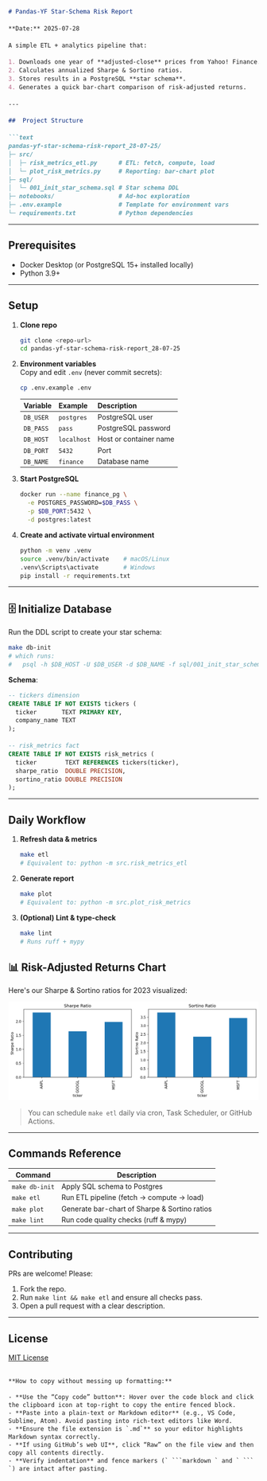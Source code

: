 ```markdown
# Pandas-YF Star-Schema Risk Report

**Date:** 2025-07-28

A simple ETL + analytics pipeline that:

1. Downloads one year of **adjusted-close** prices from Yahoo! Finance.
2. Calculates annualized Sharpe & Sortino ratios.
3. Stores results in a PostgreSQL **star schema**.
4. Generates a quick bar-chart comparison of risk-adjusted returns.

---

##  Project Structure

```text
pandas-yf-star-schema-risk-report_28-07-25/
├─ src/
│  ├─ risk_metrics_etl.py      # ETL: fetch, compute, load
│  └─ plot_risk_metrics.py     # Reporting: bar-chart plot
├─ sql/
│  └─ 001_init_star_schema.sql # Star schema DDL
├─ notebooks/                  # Ad-hoc exploration
├─ .env.example                # Template for environment vars
└─ requirements.txt            # Python dependencies
```

---

## Prerequisites

- Docker Desktop (or PostgreSQL 15+ installed locally)  
- Python 3.9+

---

##  Setup

1. **Clone repo**  
   ```bash
   git clone <repo-url>
   cd pandas-yf-star-schema-risk-report_28-07-25
   ```

2. **Environment variables**  
   Copy and edit `.env` (never commit secrets):
   ```bash
   cp .env.example .env
   ```
   | Variable   | Example     | Description             |
   | ---------- | ----------- | ----------------------- |
   | `DB_USER`  | `postgres`  | PostgreSQL user         |
   | `DB_PASS`  | `pass`      | PostgreSQL password     |
   | `DB_HOST`  | `localhost` | Host or container name  |
   | `DB_PORT`  | `5432`      | Port                    |
   | `DB_NAME`  | `finance`   | Database name           |

3. **Start PostgreSQL**  
   ```bash
   docker run --name finance_pg \
     -e POSTGRES_PASSWORD=$DB_PASS \
     -p $DB_PORT:5432 \
     -d postgres:latest
   ```

4. **Create and activate virtual environment**  
   ```bash
   python -m venv .venv
   source .venv/bin/activate    # macOS/Linux
   .venv\Scripts\activate       # Windows
   pip install -r requirements.txt
   ```

---

## 🗄️ Initialize Database

Run the DDL script to create your star schema:

```bash
make db-init
# which runs:
#   psql -h $DB_HOST -U $DB_USER -d $DB_NAME -f sql/001_init_star_schema.sql
```

**Schema**:

```sql
-- tickers dimension
CREATE TABLE IF NOT EXISTS tickers (
  ticker       TEXT PRIMARY KEY,
  company_name TEXT
);

-- risk_metrics fact
CREATE TABLE IF NOT EXISTS risk_metrics (
  ticker        TEXT REFERENCES tickers(ticker),
  sharpe_ratio  DOUBLE PRECISION,
  sortino_ratio DOUBLE PRECISION
);
```

---

##  Daily Workflow

1. **Refresh data & metrics**  
   ```bash
   make etl
   # Equivalent to: python -m src.risk_metrics_etl
   ```

2. **Generate report**  
   ```bash
   make plot
   # Equivalent to: python -m src.plot_risk_metrics
   ```

3. **(Optional) Lint & type-check**  
   ```bash
   make lint
   # Runs ruff + mypy
   ```
## 📊 Risk-Adjusted Returns Chart

Here's our Sharpe & Sortino ratios for 2023 visualized:

![Risk-Adjusted Returns](docs/img/risk_chart.png)

> You can schedule `make etl` daily via cron, Task Scheduler, or GitHub Actions.

---

##  Commands Reference

| Command         | Description                                    |
| --------------- | ---------------------------------------------- |
| `make db-init`  | Apply SQL schema to Postgres                  |
| `make etl`      | Run ETL pipeline (fetch → compute → load)      |
| `make plot`     | Generate bar-chart of Sharpe & Sortino ratios  |
| `make lint`     | Run code quality checks (ruff & mypy)          |

---

## Contributing

PRs are welcome! Please:

1. Fork the repo.  
2. Run `make lint && make etl` and ensure all checks pass.  
3. Open a pull request with a clear description.

---

## License

[MIT License](LICENSE)
```

**How to copy without messing up formatting:**

- **Use the “Copy code” button**: Hover over the code block and click the clipboard icon at top-right to copy the entire fenced block.
- **Paste into a plain-text or Markdown editor** (e.g., VS Code, Sublime, Atom). Avoid pasting into rich-text editors like Word.
- **Ensure the file extension is `.md`** so your editor highlights Markdown syntax correctly.
- **If using GitHub’s web UI**, click “Raw” on the file view and then copy all contents directly.
- **Verify indentation** and fence markers (` ```markdown ` and ` ``` `) are intact after pasting.